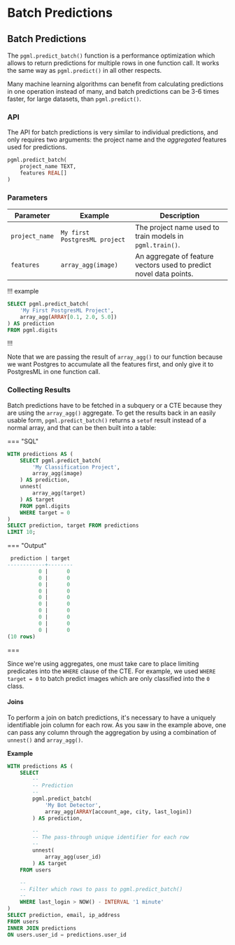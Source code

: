 # Batch Predictions

## Batch Predictions

The `pgml.predict_batch()` function is a performance optimization which allows to return predictions for multiple rows in one function call. It works the same way as `pgml.predict()` in all other respects.

Many machine learning algorithms can benefit from calculating predictions in one operation instead of many, and batch predictions can be 3-6 times faster, for large datasets, than `pgml.predict()`.

### API

The API for batch predictions is very similar to individual predictions, and only requires two arguments: the project name and the _aggregated_ features used for predictions.

```sql
pgml.predict_batch(
    project_name TEXT,
    features REAL[]
)
```

### Parameters

| Parameter      | Example                       | Description                                                        |
| -------------- | ----------------------------- | ------------------------------------------------------------------ |
| `project_name` | `My first PostgresML project` | The project name used to train models in `pgml.train()`.           |
| `features`     | `array_agg(image)`            | An aggregate of feature vectors used to predict novel data points. |

!!! example

```sql
SELECT pgml.predict_batch(
    'My First PostgresML Project', 
    array_agg(ARRAY[0.1, 2.0, 5.0])
) AS prediction
FROM pgml.digits
```

!!!

Note that we are passing the result of `array_agg()` to our function because we want Postgres to accumulate all the features first, and only give it to PostgresML in one function call.

### Collecting Results

Batch predictions have to be fetched in a subquery or a CTE because they are using the `array_agg()` aggregate. To get the results back in an easily usable form, `pgml.predict_batch()` returns a `setof` result instead of a normal array, and that can be then built into a table:

\=== "SQL"

```sql
WITH predictions AS (
	SELECT pgml.predict_batch(
		'My Classification Project',
		array_agg(image)
	) AS prediction,
	unnest(
		array_agg(target)
	) AS target
	FROM pgml.digits
	WHERE target = 0
)
SELECT prediction, target FROM predictions
LIMIT 10;
```

\=== "Output"

```sql
 prediction | target 
------------+--------
          0 |      0
          0 |      0
          0 |      0
          0 |      0
          0 |      0
          0 |      0
          0 |      0
          0 |      0
          0 |      0
          0 |      0
(10 rows)
```

\===

Since we're using aggregates, one must take care to place limiting predicates into the `WHERE` clause of the CTE. For example, we used `WHERE target = 0` to batch predict images which are only classified into the `0` class.

#### Joins

To perform a join on batch predictions, it's necessary to have a uniquely identifiable join column for each row. As you saw in the example above, one can pass any column through the aggregation by using a combination of `unnest()` and `array_agg()`.

**Example**

```sql
WITH predictions AS (
	SELECT
		--
		-- Prediction
		--
		pgml.predict_batch(
			'My Bot Detector',
			array_agg(ARRAY[account_age, city, last_login])
		) AS prediction,

		--
		-- The pass-through unique identifier for each row
		--
		unnest(
			array_agg(user_id)
		) AS target
	FROM users

	--
	-- Filter which rows to pass to pgml.predict_batch()
	--
	WHERE last_login > NOW() - INTERVAL '1 minute'
)
SELECT prediction, email, ip_address
FROM users
INNER JOIN predictions
ON users.user_id = predictions.user_id
```
